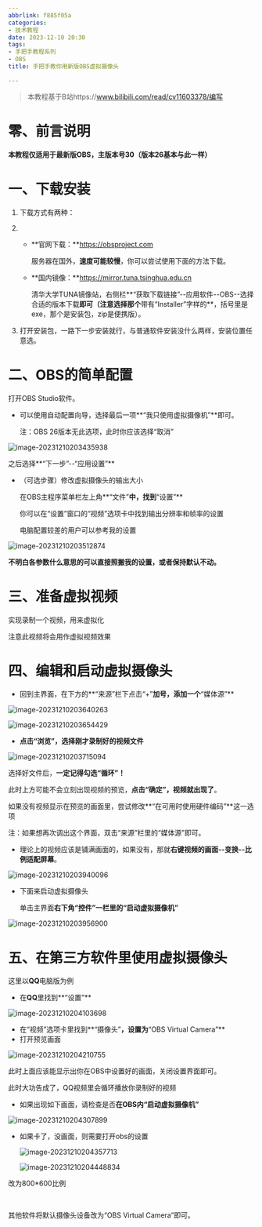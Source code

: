 ```yaml
---
abbrlink: f885f05a
categories:
- 技术教程
date: 2023-12-10 20:30
tags:
- 手把手教程系列
- OBS
title: 手把手教你用新版OBS虚拟摄像头

---
```


> 本教程基于B站https://www.bilibili.com/read/cv11603378/编写

# 零、前言说明

**本教程仅适用于最新版OBS，主版本号30（版本26基本与此一样）**

# 一、下载安装 

1. 下载方式有两种：

2. - **官网下载：**https://obsproject.com

     服务器在国外，**速度可能较慢**，你可以尝试使用下面的方法下载。

   - **国内镜像：**https://mirror.tuna.tsinghua.edu.cn

     清华大学TUNA镜像站，右侧栏**“获取下载链接”--应用软件--OBS--选择合适的版本下载**即可（注意选择那个**带有“Installer”字样的**，括号里是exe，那个是安装包，zip是便携版）。

3. 打开安装包，一路下一步安装就行，与普通软件安装没什么两样，安装位置任意选。

# 二、OBS的简单配置 

打开OBS Studio软件。

- 可以使用自动配置向导，选择最后一项**“我只使用虚拟摄像机”**即可。

  注：OBS 26版本无此选项，此时你应该选择“取消”

![image-20231210203435938](../images/obs/image-20231210203435938.png)

之后选择**“下一步”--“应用设置”**

- （可选步骤）修改虚拟摄像头的输出大小

  在OBS主程序菜单栏左上角**“文件”**中，找到**“设置”**

  你可以在“设置”窗口的“视频”选项卡中找到输出分辨率和帧率的设置

  电脑配置较差的用户可以参考我的设置

![image-20231210203512874](../images/obs/image-20231210203512874.png)

**不明白各参数什么意思的可以直接照搬我的设置，或者保持默认不动。**

# 三、准备虚拟视频 

实现录制一个视频，用来虚拟化

注意此视频将会用作虚拟视频效果

# 四、编辑和启动虚拟摄像头 

- 回到主界面，在下方的**“来源”栏下点击“+”**加号，添加一个**“媒体源”**

![image-20231210203640263](../images/obs/image-20231210203640263.png)

![image-20231210203654429](../images/obs/image-20231210203654429.png)

- **点击“浏览”，选择刚才录制好的视频文件**

![image-20231210203715094](../images/obs/image-20231210203715094.png)

选择好文件后，**一定记得勾选“循环”！**

此时上方可能不会立刻出现视频的预览，**点击“确定”，视频就出现了**。

如果没有视频显示在预览的画面里，尝试修改**“在可用时使用硬件编码”**这一选项

注：如果想再次调出这个界面，双击“来源”栏里的“媒体源”即可。

- 理论上的视频应该是铺满画面的，如果没有，那就**右键视频的画面--变换--比例适配屏幕**。

![image-20231210203940096](../images/obs/image-20231210203940096.png)

- 下面来启动虚拟摄像头

  单击主界面**右下角“控件”一栏里的“启动虚拟摄像机”**

![image-20231210203956900](../images/obs/image-20231210203956900.png)

# 五、在第三方软件里使用虚拟摄像头

这里以**QQ**电脑版为例

- 在**QQ**里找到**“设置”**

![image-20231210204103698](../images/obs/image-20231210204103698.png)

- 在“视频”选项卡里找到**“摄像头”**，设置为**“OBS Virtual Camera”**
- 打开预览画面

![image-20231210204210755](../images/obs/image-20231210204210755.png)

此时上面应该能显示出你在OBS中设置好的画面，关闭设置界面即可。

此时大功告成了，QQ视频里会循环播放你录制好的视频

- 如果出现如下画面，请检查是否**在OBS内“启动虚拟摄像机”**

![image-20231210204307899](../images/obs/image-20231210204307899.png)

- 如果卡了，没画面，则需要打开obs的设置

  ![image-20231210204357713](../images/obs/image-20231210204357713.png)

  ![image-20231210204448834](../images/obs/image-20231210204448834.png)

改为800*600比例

<br/>

其他软件将默认摄像头设备改为“OBS Virtual Camera”即可。